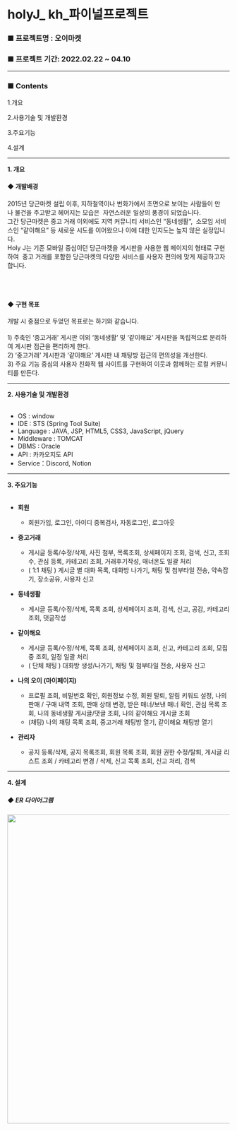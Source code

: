 # holyJ_ kh_파이널프로젝트

<h3>■ 프로젝트명 : 오이마켓 </h3>
<h3>■ 프로젝트 기간: 2022.02.22 ~ 04.10 </h3>
<hr>
<h3> ■ Contents  </h3>
 
1.개요

2.사용기술 및 개발환경

3.주요기능

4.설계


<hr>
<b>1. 개요</b>
<h4> ◆ 개발배경 </h4>
2015년 당근마켓 설립 이후, 지하철역이나 번화가에서 초면으로 보이는 사람들이 만나 물건을 주고받고 헤어지는 모습은  자연스러운 일상의 풍경이 되었습니다. <br>
그간 당근마켓은 중고 거래 이외에도 지역 커뮤니티 서비스인 “동네생활”,  소모임 서비스인 “같이해요” 등 새로운 시도를 이어왔으나 이에 대한 인지도는 높지 않은 실정입니다.<br>
Holy J는 기존 모바일 중심이던 당근마켓을 게시판을 사용한 웹 페이지의 형태로 구현하여 
중고 거래를 포함한 당근마켓의 다양한 서비스를 사용자 편의에 맞게 제공하고자 합니다.

 <br><br>
<h4> ◆ 구현 목표 </h4>
개발 시 중점으로 두었던 목표로는 하기와 같습니다.<br><br>
1) 주축인 ‘중고거래’ 게시판 이외 ‘동네생활’ 및 ‘같이해요’ 게시판을 독립적으로 분리하여 게시판 접근을 편리하게 한다.<br>
2) ‘중고거래’ 게시판과 ‘같이해요’ 게시판 내 채팅방 접근의 편의성을 개선한다. <br>
3) 주요 기능 중심의 사용자 친화적 웹 사이트를 구현하여 이웃과 함께하는 로컬 커뮤니티를 만든다.


<hr>
<b>2. 사용기술 및 개발환경 </b>
</br></br>

- OS : window
- IDE :  STS (Spring Tool Suite)
- Language : JAVA, JSP, HTML5, CSS3, JavaScript, jQuery
- Middleware : TOMCAT
- DBMS : Oracle
- API :  카카오지도 API
- Service：Discord, Notion

<hr> 
<b> 3. 주요기능</b> 
</br></br>

- **회원**
  - 회원가입, 로그인, 아이디 중복검사, 자동로그인, 로그아웃

- **중고거래**
    - 게시글 등록/수정/삭제, 사진 첨부, 목록조회, 상세페이지 조회, 검색, 신고, 조회수, 관심 등록, 카테고리 조회, 거래후기작성, 매너온도 일괄 처리
    - ( 1:1 채팅 ) 게시글 별 대화 목록, 대화방 나가기, 채팅 및 첨부타일 전송, 약속잡기, 장소공유, 사용자 신고
- **동네생활**
    - 게시글 등록/수정/삭제, 목록 조회, 상세페이지 조회, 검색, 신고, 공감, 카테고리 조회, 댓글작성
- **같이해요**
    - 게시글 등록/수정/삭제, 목록 조회, 상세페이지 조회, 신고, 카테고리 조회, 모집중 조회, 일정 일괄 처리
    - ( 단체 채팅 ) 대화방 생성/나가기, 채팅 및 첨부타일 전송, 사용자 신고
- **나의 오이 (마이페이지)**
    - 프로필 조회, 비밀번호 확인, 회원정보 수정, 회원 탈퇴, 알림 키워드 설정, 나의 판매 / 구매 내역 조회, 판매 상태 변경, 받은 매너/보낸 매너 확인, 관심 목록 조회, 나의 동네생활 게시글/댓글 조회, 나의 같이해요 게시글 조회
    - (채팅) 나의 채팅 목록 조회, 중고거래 채팅방 열기, 같이해요 채팅방 열기
- **관리자**
    - 공지 등록/삭제, 공지 목록조회, 회원 목록 조회, 회원 권한 수정/탈퇴, 게시글 리스트 조회 / 카테고리 변경 / 삭제, 신고 목록 조회, 신고 처리, 검색



<hr>
<b> 4. 설계</b>
 <h5> ◆ ER 다이어그램  </h5>
 <img src="https://user-images.githubusercontent.com/77500290/235352742-90bea644-1f2e-4bbe-b249-320ce2f4bb17.png" width="700"/>
